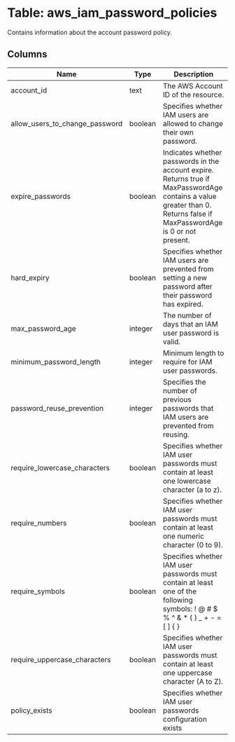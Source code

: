 
# Table: aws_iam_password_policies
Contains information about the account password policy.
## Columns
| Name        | Type           | Description  |
| ------------- | ------------- | -----  |
|account_id|text|The AWS Account ID of the resource.|
|allow_users_to_change_password|boolean|Specifies whether IAM users are allowed to change their own password. |
|expire_passwords|boolean|Indicates whether passwords in the account expire. Returns true if MaxPasswordAge contains a value greater than 0. Returns false if MaxPasswordAge is 0 or not present. |
|hard_expiry|boolean|Specifies whether IAM users are prevented from setting a new password after their password has expired. |
|max_password_age|integer|The number of days that an IAM user password is valid. |
|minimum_password_length|integer|Minimum length to require for IAM user passwords. |
|password_reuse_prevention|integer|Specifies the number of previous passwords that IAM users are prevented from reusing. |
|require_lowercase_characters|boolean|Specifies whether IAM user passwords must contain at least one lowercase character (a to z). |
|require_numbers|boolean|Specifies whether IAM user passwords must contain at least one numeric character (0 to 9). |
|require_symbols|boolean|Specifies whether IAM user passwords must contain at least one of the following symbols: ! @ # $ % ^ & * ( ) _ + - = [ ] { } | ' |
|require_uppercase_characters|boolean|Specifies whether IAM user passwords must contain at least one uppercase character (A to Z). |
|policy_exists|boolean|Specifies whether IAM user passwords configuration exists|
